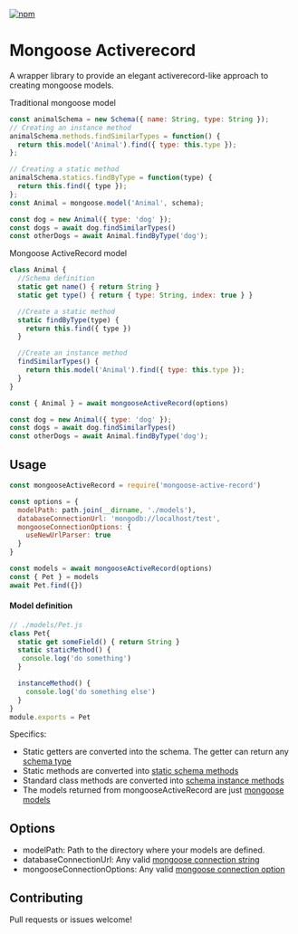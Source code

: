 [![npm](https://img.shields.io/npm/v/mongoose-active-record.svg)](https://www.npmjs.com/package/mongoose-active-record)

# Mongoose Activerecord
A wrapper library to provide an elegant activerecord-like approach to creating mongoose models.

Traditional mongoose model
```javascript
const animalSchema = new Schema({ name: String, type: String });
// Creating an instance method
animalSchema.methods.findSimilarTypes = function() {
  return this.model('Animal').find({ type: this.type });
};

// Creating a static method
animalSchema.statics.findByType = function(type) {
  return this.find({ type });
};
const Animal = mongoose.model('Animal', schema);

const dog = new Animal({ type: 'dog' });
const dogs = await dog.findSimilarTypes()
const otherDogs = await Animal.findByType('dog');
```

Mongoose ActiveRecord model
```javascript
class Animal {
  //Schema definition 
  static get name() { return String }
  static get type() { return { type: String, index: true } }

  //Create a static method
  static findByType(type) {
    return this.find({ type })
  }

  //Create an instance method
  findSimilarTypes() {
    return this.model('Animal').find({ type: this.type });
  }
}

const { Animal } = await mongooseActiveRecord(options)

const dog = new Animal({ type: 'dog' });
const dogs = await dog.findSimilarTypes()
const otherDogs = await Animal.findByType('dog');
```

## Usage 
```javascript
const mongooseActiveRecord = require('mongoose-active-record')

const options = {
  modelPath: path.join(__dirname, './models'),
  databaseConnectionUrl: 'mongodb://localhost/test',
  mongooseConnectionOptions: {
    useNewUrlParser: true
  }
}

const models = await mongooseActiveRecord(options)
const { Pet } = models
await Pet.find({})
```

#### Model definition
```javascript
// ./models/Pet.js
class Pet{
  static get someField() { return String }
  static staticMethod() {
   console.log('do something')
  }

  instanceMethod() {
    console.log('do something else')
  }
}
module.exports = Pet
```

Specifics:
* Static getters are converted into the schema.  The getter can return any [schema type](https://mongoosejs.com/docs/schematypes.html)
* Static methods are converted into [static schema methods](https://mongoosejs.com/docs/guide.html#statics)
* Standard class methods are converted into [schema instance methods](https://mongoosejs.com/docs/guide.html#methods)
* The models returned from mongooseActiveRecord are just [mongoose models](https://mongoosejs.com/docs/models.html) 

## Options
* modelPath: Path to the directory where your models are defined.
* databaseConnectionUrl: Any valid [mongoose connection string](https://mongoosejs.com/docs/connections.html#connection-string-options) 
* mongooseConnectionOptions: Any valid [mongoose connection option](https://mongoosejs.com/docs/connections.html#options)

## Contributing
Pull requests or issues welcome!
